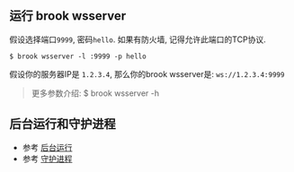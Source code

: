 ## 运行 brook wsserver

假设选择端口`9999`, 密码`hello`. 如果有防火墙, 记得允许此端口的TCP协议.

```
$ brook wsserver -l :9999 -p hello
```

假设你的服务器IP是 `1.2.3.4`, 那么你的brook wsserver是: `ws://1.2.3.4:9999`

> 更多参数介绍: $ brook wsserver -h

## 后台运行和守护进程

* 参考 [后台运行](brook-server.md)
* 参考 [守护进程](joker.md)
